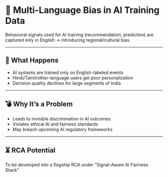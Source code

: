 # 🤖 Multi-Language Bias in AI Training Data

Behavioral signals used for AI training (recommendation, prediction) are captured only in English → introducing regional/cultural bias.

---

## 🚨 What Happens

- AI systems are trained only on English-labeled events
- Hindi/Tamil/other-language users get poor personalization
- Decision quality declines for large segments of India

---

## 💣 Why It’s a Problem

- Leads to invisible discrimination in AI outcomes
- Violates ethical AI and fairness standards
- May breach upcoming AI regulatory frameworks

---

## ⏳ RCA Potential

To be developed into a flagship RCA under “Signal-Aware AI Fairness Stack”
